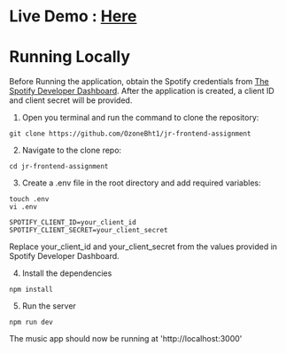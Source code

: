 # Live Demo : [Here](https://jr-frontend-assignment.vercel.app/)

# Running Locally

Before Running the application, obtain the Spotify credentials from [The Spotify Developer Dashboard](https://developer.spotify.com/dashboard).
After the application is created, a client ID and client secret will be provided.

1) Open you terminal and run the command to clone the repository:
```
git clone https://github.com/OzoneBht1/jr-frontend-assignment
```

2) Navigate to the clone repo:
```
cd jr-frontend-assignment
```
3) Create a .env file in the root directory and add required variables:
```
touch .env
vi .env
```

```
SPOTIFY_CLIENT_ID=your_client_id
SPOTIFY_CLIENT_SECRET=your_client_secret
```

Replace your_client_id and your_client_secret from the values provided in Spotify Developer Dashboard.

4) Install the dependencies
```
npm install
```

5) Run the server
```
npm run dev
```

The music app should now be running at 'http://localhost:3000'
